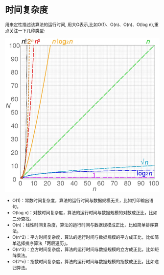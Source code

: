 # 时间复杂度

用来定性描述该算法的运行时间, 用大O表示,比如O(1)、O(n)、O(n)、O(log n),重点关注一下几种类型:

![时间复杂度](../assets/时间复杂度.png)

- O(1)：常数时间复杂度，算法的运行时间与数据规模无关，比如打印输出语句。
- O(log n)：对数时间复杂度，算法的运行时间与数据规模的对数成正比，比如二分查找。
- O(n)：线性时间复杂度，算法的运行时间与数据规模成正比，比如简单排序算法。
- O(n^2)：平方时间复杂度，算法的运行时间与数据规模的平方成正比，比如简单选择排序算法「两层遍历」。
- O(n^3)：立方时间复杂度，算法的运行时间与数据规模的立方成正比，比如矩阵乘法。
- O(2^n)：指数时间复杂度，算法的运行时间与数据规模的指数成正比，比如递归算法。
